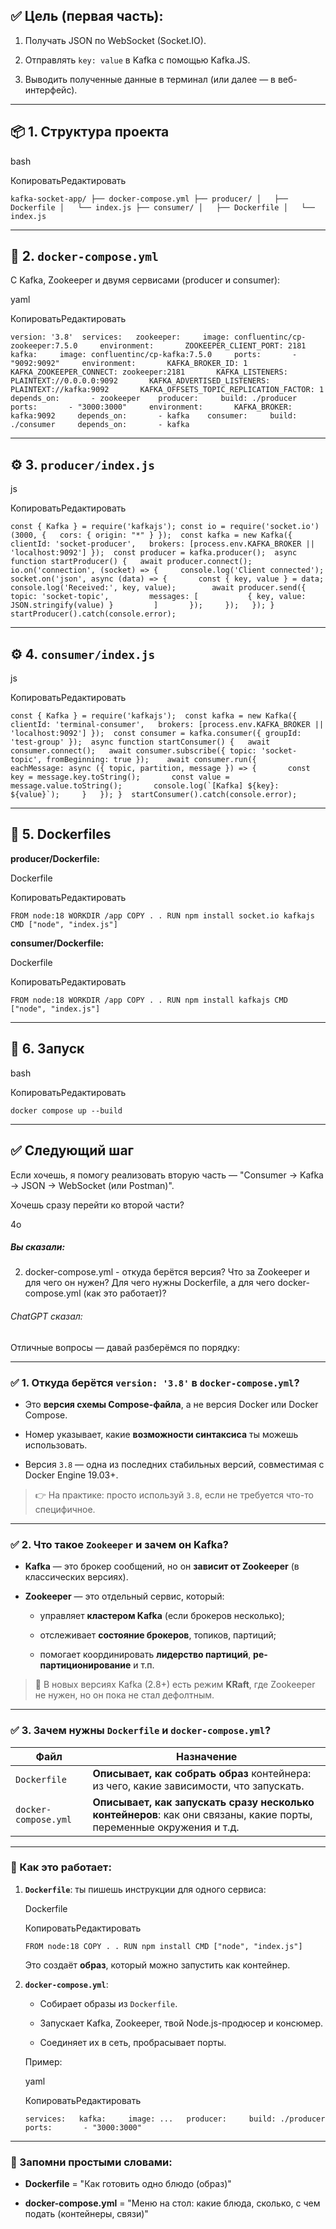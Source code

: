## ✅ Цель (первая часть):

1. Получать JSON по WebSocket (Socket.IO).
    
2. Отправлять `key: value` в Kafka с помощью Kafka.JS.
    
3. Выводить полученные данные в терминал (или далее — в веб-интерфейс).
    

---

## 📦 1. Структура проекта

bash

КопироватьРедактировать

`kafka-socket-app/ ├── docker-compose.yml ├── producer/ │   ├── Dockerfile │   └── index.js ├── consumer/ │   ├── Dockerfile │   └── index.js`

---

## 🐋 2. `docker-compose.yml`

С Kafka, Zookeeper и двумя сервисами (producer и consumer):

yaml

КопироватьРедактировать

`version: '3.8'  services:   zookeeper:     image: confluentinc/cp-zookeeper:7.5.0     environment:       ZOOKEEPER_CLIENT_PORT: 2181    kafka:     image: confluentinc/cp-kafka:7.5.0     ports:       - "9092:9092"     environment:       KAFKA_BROKER_ID: 1       KAFKA_ZOOKEEPER_CONNECT: zookeeper:2181       KAFKA_LISTENERS: PLAINTEXT://0.0.0.0:9092       KAFKA_ADVERTISED_LISTENERS: PLAINTEXT://kafka:9092       KAFKA_OFFSETS_TOPIC_REPLICATION_FACTOR: 1     depends_on:       - zookeeper    producer:     build: ./producer     ports:       - "3000:3000"     environment:       KAFKA_BROKER: kafka:9092     depends_on:       - kafka    consumer:     build: ./consumer     depends_on:       - kafka`

---

## ⚙️ 3. `producer/index.js`

js

КопироватьРедактировать

`const { Kafka } = require('kafkajs'); const io = require('socket.io')(3000, {   cors: { origin: "*" } });  const kafka = new Kafka({   clientId: 'socket-producer',   brokers: [process.env.KAFKA_BROKER || 'localhost:9092'] });  const producer = kafka.producer();  async function startProducer() {   await producer.connect();    io.on('connection', (socket) => {     console.log('Client connected');      socket.on('json', async (data) => {       const { key, value } = data;       console.log('Received:', key, value);        await producer.send({         topic: 'socket-topic',         messages: [           { key, value: JSON.stringify(value) }         ]       });     });   }); }  startProducer().catch(console.error);`

---

## ⚙️ 4. `consumer/index.js`

js

КопироватьРедактировать

``const { Kafka } = require('kafkajs');  const kafka = new Kafka({   clientId: 'terminal-consumer',   brokers: [process.env.KAFKA_BROKER || 'localhost:9092'] });  const consumer = kafka.consumer({ groupId: 'test-group' });  async function startConsumer() {   await consumer.connect();   await consumer.subscribe({ topic: 'socket-topic', fromBeginning: true });    await consumer.run({     eachMessage: async ({ topic, partition, message }) => {       const key = message.key.toString();       const value = message.value.toString();       console.log(`[Kafka] ${key}: ${value}`);     }   }); }  startConsumer().catch(console.error);``

---

## 🐋 5. Dockerfiles

**producer/Dockerfile:**

Dockerfile

КопироватьРедактировать

`FROM node:18 WORKDIR /app COPY . . RUN npm install socket.io kafkajs CMD ["node", "index.js"]`

**consumer/Dockerfile:**

Dockerfile

КопироватьРедактировать

`FROM node:18 WORKDIR /app COPY . . RUN npm install kafkajs CMD ["node", "index.js"]`

---

## 🚀 6. Запуск

bash

КопироватьРедактировать

`docker compose up --build`

---

## ✅ Следующий шаг

Если хочешь, я помогу реализовать вторую часть — "Consumer → Kafka → JSON → WebSocket (или Postman)".

Хочешь сразу перейти ко второй части?

4o

##### Вы сказали:

2. docker-compose.yml - откуда берётся версия? Что за Zookeeper и для чего он нужен? Для чего нужны Dockerfile, а для чего docker-compose.yml (как это работает)?

###### ChatGPT сказал:

Отличные вопросы — давай разберёмся по порядку:

---

### ✅ **1. Откуда берётся `version: '3.8'` в `docker-compose.yml`?**

- Это **версия схемы Compose-файла**, а не версия Docker или Docker Compose.
    
- Номер указывает, какие **возможности синтаксиса** ты можешь использовать.
    
- Версия `3.8` — одна из последних стабильных версий, совместимая с Docker Engine 19.03+.
    

> 👉 На практике: просто используй `3.8`, если не требуется что-то специфичное.

---

### ✅ **2. Что такое `Zookeeper` и зачем он Kafka?**

- **Kafka** — это брокер сообщений, но он **зависит от Zookeeper** (в классических версиях).
    
- **Zookeeper** — это отдельный сервис, который:
    
    - управляет **кластером Kafka** (если брокеров несколько);
        
    - отслеживает **состояние брокеров**, топиков, партиций;
        
    - помогает координировать **лидерство партиций**, **ре-партиционирование** и т.п.
        

> 🔧 В новых версиях Kafka (2.8+) есть режим **KRaft**, где Zookeeper не нужен, но он пока не стал дефолтным.

---

### ✅ **3. Зачем нужны `Dockerfile` и `docker-compose.yml`?**

|Файл|Назначение|
|---|---|
|`Dockerfile`|**Описывает, как собрать образ** контейнера: из чего, какие зависимости, что запускать.|
|`docker-compose.yml`|**Описывает, как запускать сразу несколько контейнеров**: как они связаны, какие порты, переменные окружения и т.д.|

---

### 🔁 Как это работает:

1. **`Dockerfile`**: ты пишешь инструкции для одного сервиса:
    
    Dockerfile
    
    КопироватьРедактировать
    
    `FROM node:18 COPY . . RUN npm install CMD ["node", "index.js"]`
    
    Это создаёт **образ**, который можно запустить как контейнер.
    
2. **`docker-compose.yml`**:
    
    - Собирает образы из `Dockerfile`.
        
    - Запускает Kafka, Zookeeper, твой Node.js-продюсер и консюмер.
        
    - Соединяет их в сеть, пробрасывает порты.
        
    
    Пример:
    
    yaml
    
    КопироватьРедактировать
    
    `services:   kafka:     image: ...   producer:     build: ./producer     ports:       - "3000:3000"`
    

---

### 🧠 Запомни простыми словами:

- **Dockerfile** = "Как готовить одно блюдо (образ)"
    
- **docker-compose.yml** = "Меню на стол: какие блюда, сколько, с чем подать (контейнеры, связи)"